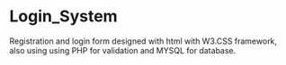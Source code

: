 # Login_System
Registration and login form designed with html with W3.CSS framework, also using using PHP for validation and MYSQL for database.
